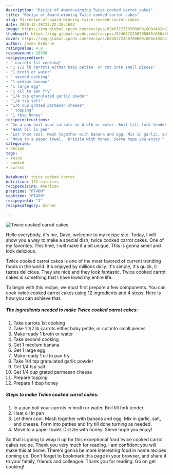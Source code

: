 ```yaml
---
description: "Recipe of Award-winning Twice cooked carrot cakes"
title: "Recipe of Award-winning Twice cooked carrot cakes"
slug: 91-recipe-of-award-winning-twice-cooked-carrot-cakes
date: 2020-12-26T23:22:28.162Z
image: https://img-global.cpcdn.com/recipes/6246372330700800/680x482cq70/twice-cooked-carrot-cakes-recipe-main-photo.jpg
thumbnail: https://img-global.cpcdn.com/recipes/6246372330700800/680x482cq70/twice-cooked-carrot-cakes-recipe-main-photo.jpg
cover: https://img-global.cpcdn.com/recipes/6246372330700800/680x482cq70/twice-cooked-carrot-cakes-recipe-main-photo.jpg
author: James Osborne
ratingvalue: 4.8
reviewcount: 16936
recipeingredient:
- " carrots 1st cooking"
- "1 1/2 lb carrots either baby petite  or cut into small pieces"
- "1 broth or water"
- " second cooking"
- "1 medium banana"
- "1 large egg"
- "1 oil to pan fry"
- "1/4 tsp granulated garlic powder"
- "1/4 tsp salt"
- "1/4 cup grated parmesan cheese"
- " topping"
- "1 tbsp honey"
recipeinstructions:
- "In a pan boil your carrots in broth or water. Boil till fork tender."
- "Heat oil in pan"
- "Let them cool. Mash together with banana and egg. Mix in garlic, salt, and cheese. Form into patties and fry till done turning as needed."
- "Move to a paper towel.  Drizzle with honey. Serve hope you enjoy!"
categories:
- Recipe
tags:
- twice
- cooked
- carrot

katakunci: twice cooked carrot 
nutrition: 131 calories
recipecuisine: American
preptime: "PT40M"
cooktime: "PT45M"
recipeyield: "1"
recipecategory: Dinner

---
```



![Twice cooked carrot cakes](https://img-global.cpcdn.com/recipes/6246372330700800/680x482cq70/twice-cooked-carrot-cakes-recipe-main-photo.jpg)

Hello everybody, it's me, Dave, welcome to my recipe site. Today, I will show you a way to make a special dish, twice cooked carrot cakes. One of my favorites. This time, I will make it a bit unique. This is gonna smell and look delicious.



Twice cooked carrot cakes is one of the most favored of current trending foods in the world. It's enjoyed by millions daily. It's simple, it's quick, it tastes delicious. They are nice and they look fantastic. Twice cooked carrot cakes is something that I have loved my entire life.


To begin with this recipe, we must first prepare a few components. You can cook twice cooked carrot cakes using 12 ingredients and 4 steps. Here is how you can achieve that.

<!--inarticleads1-->

##### The ingredients needed to make Twice cooked carrot cakes:

1. Take  carrots 1st cooking
1. Take 1 1/2 lb carrots either baby petite,  or cut into small pieces
1. Make ready 1 broth or water
1. Take  second cooking
1. Get 1 medium banana
1. Get 1 large egg
1. Make ready 1 oil to pan fry
1. Take 1/4 tsp granulated garlic powder
1. Get 1/4 tsp salt
1. Get 1/4 cup grated parmesan cheese
1. Prepare  topping
1. Prepare 1 tbsp honey




<!--inarticleads2-->

##### Steps to make Twice cooked carrot cakes:

1. In a pan boil your carrots in broth or water. Boil till fork tender.
1. Heat oil in pan
1. Let them cool. Mash together with banana and egg. Mix in garlic, salt, and cheese. Form into patties and fry till done turning as needed.
1. Move to a paper towel.  Drizzle with honey. Serve hope you enjoy!




So that is going to wrap it up for this exceptional food twice cooked carrot cakes recipe. Thank you very much for reading. I am confident you will make this at home. There's gonna be more interesting food in home recipes coming up. Don't forget to bookmark this page in your browser, and share it to your family, friends and colleague. Thank you for reading. Go on get cooking!
